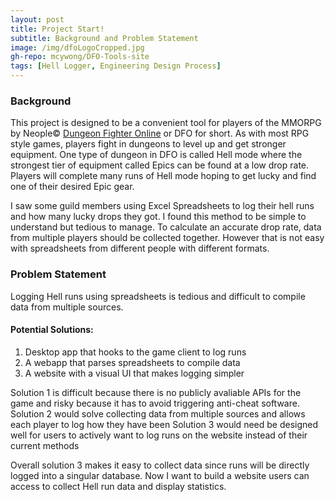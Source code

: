 ```yaml
---
layout: post
title: Project Start!
subtitle: Background and Problem Statement
image: /img/dfoLogoCropped.jpg
gh-repo: mcywong/DFO-Tools-site
tags: [Hell Logger, Engineering Design Process]
---
```



### Background
This project is designed to be a convenient tool for players of the MMORPG by Neople&copy; [Dungeon Fighter Online](https://www.dfoneople.com/) or DFO for short.
As with most RPG style games, players fight in dungeons to level up and get stronger equipment.
One type of dungeon in DFO is called Hell mode where the strongest tier of equipment called Epics can be found at a low drop rate.
Players will complete many runs of Hell mode hoping to get lucky and find one of their desired Epic gear.

I saw some guild members using Excel Spreadsheets to log their hell runs and how many lucky drops they got.
I found this method to be simple to understand but tedious to manage.
To calculate an accurate drop rate, data from multiple players should be collected together. 
However that is not easy with spreadsheets from different people with different formats.

### Problem Statement
Logging Hell runs using spreadsheets is tedious and difficult to compile data from multiple sources.

#### Potential Solutions:
1. Desktop app that hooks to the game client to log runs
2. A webapp that parses spreadsheets to compile data
3. A website with a visual UI that makes logging simpler

Solution 1 is difficult because there is no publicly avaliable APIs for the game and risky because it has to avoid triggering anti-cheat software. 
Solution 2 would solve collecting data from multiple sources and allows each player to log how they have been
Solution 3 would need be designed well for users to actively want to log runs on the website instead of their current methods

Overall solution 3 makes it easy to collect data since runs will be directly logged into a singular database. 
Now I want to build a website users can access to collect Hell run data and display statistics.
